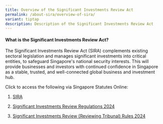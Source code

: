 ```yaml
---
title: Overview of the Significant Investments Review Act
permalink: /about-sira/overview-of-sira/
variant: tiptap
description: Description of the Significant Investments Review Act
---
```

<h4><strong>What is the Significant Investments Review Act?</strong></h4>
<p>The Significant Investments Review Act (SIRA) complements existing sectoral
legislation and manages significant investments into critical entities,
to safeguard Singapore's national security interests. This will provide
businesses and investors with continued confidence in Singapore as a stable,
trusted, and well-connected global business and investment hub.</p>
<p>Click to access the following via Singapore Statutes Online:</p>
<ol data-tight="true" class="tight">
<li>
<p><a href="https://sso.agc.gov.sg/Act/SIRA2024" rel="noopener noreferrer nofollow" target="_blank">SIRA</a>
</p>
</li>
<li>
<p><a href="https://sso.agc.gov.sg/SL/SIRA2024-S229-2024?DocDate=20240327" rel="noopener noreferrer nofollow" target="_blank">Significant Investments Review Regulations 2024</a>
</p>
</li>
<li>
<p><a href="https://sso.agc.gov.sg/SL/SIRA2024-S230-2024?DocDate=20240327" rel="noopener noreferrer nofollow" target="_blank">Significant Investments Review (Reviewing Tribunal) Rules 2024</a>
</p>
</li>
</ol>
<p></p>